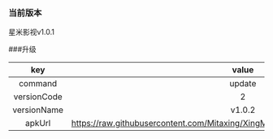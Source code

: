 ### 当前版本
星米影视v1.0.1

###升级


| key|value
|:--------:|:---------:
| command   | update      
| versionCode     | 2      
| versionName | v1.0.2
| apkUrl| https://raw.githubusercontent.com/Mitaxing/XingMiMovie/master/app/release/xingmi.apk

